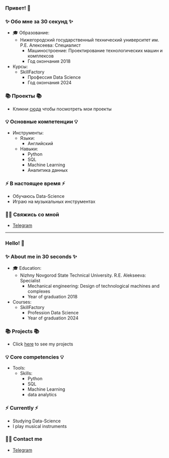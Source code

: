 ### Привет! 👋

### ✨ Обо мне за 30 секунд ✨ 
* 🎓 Образование:
  - Нижегородский государственный технический университет им. Р.Е. Алексеева: Специалист
    * Машиностроение: Проектирование технологических машин и комплексов
    * Год окончания 2018
* Курсы:
  - SkillFactory
    * Профессия Data Science
    * Год окончания 2024

### 📚 Проекты 📚

* Кликни [сюда](https://github.com/DmitryChrome?tab=repositories) чтобы посмотреть мои проекты

### 💡 Основные компетенции 💡
- Инструменты: 
  - Языки:
    * Английский
  - Навыки: 
    * Python
    * SQL
    * Machine Learning
    * Аналитика данных

### ⚡️ В настоящее время ⚡️
- Обучаюсь Data-Science
- Играю на музыкальных инструментах

### 🙌🏻 Свяжись со мной
- [Telegram](https://t.me/Dmitry_Chuprinko)

---

### Hello! 👋

### ✨ About me in 30 seconds ✨ 
* 🎓 Education:
  - Nizhny Novgorod State Technical University. R.E. Alekseeva: Specialist
    * Mechanical engineering: Design of technological machines and complexes
    * Year of graduation 2018
* Courses:
  - SkillFactory
    * Profession Data Science
    * Year of graduation 2024

### 📚 Projects 📚

* Click [here](https://github.com/DmitryChrome?tab=repositories) to see my projects

### 💡 Core competencies 💡
- Tools: 
  - Skills:
    * Python
    * SQL
    * Machine Learning
    * data analytics

### ⚡️ Currently ⚡️
- Studying Data-Science
- I play musical instruments

### 🙌🏻 Contact me
- [Telegram](https://t.me/Dmitry_Chuprinko)

